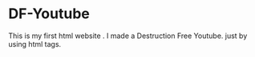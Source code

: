 # DF-Youtube
This is my first html website . I made a Destruction Free Youtube. 
just by using html tags.
